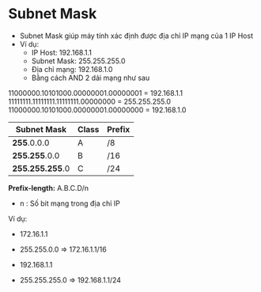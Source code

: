
# Subnet Mask
- Subnet Mask giúp máy tính xác định được địa chỉ IP mạng của 1 IP Host
- Ví dụ:
	- IP Host: 192.168.1.1
	- Subnet Mask: 255.255.255.0
	- Địa chỉ mạng: 192.168.1.0
	- Bằng cách AND 2 dải mạng như sau

11000000.10101000.00000001.00000001 = 192.168.1.1
11111111.11111111.11111111.00000000 = 255.255.255.0
11000000.10101000.00000001.00000000 = 192.168.1.0

| Subnet Mask | Class | Prefix |
| -- | -- | -- |
| **255**.0.0.0 | A | /8 |
| **255.255**.0.0 | B | /16 |
| **255.255.255**.0 | C | /24 |
**Prefix-length:** A.B.C.D/n 
- n : Số bit mạng trong địa chỉ IP

Ví dụ:
- 172.16.1.1
- 255.255.0.0 => 172.16.1.1/16

- 192.168.1.1
- 255.255.255.0 => 192.168.1.1/24


